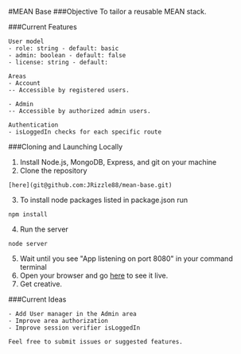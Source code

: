 #MEAN Base
###Objective
To tailor a reusable MEAN stack.

###Current Features
```
User model
- role: string - default: basic
- admin: boolean - default: false
- license: string - default:

Areas
- Account
-- Accessible by registered users.

- Admin
-- Accessible by authorized admin users.

Authentication
- isLoggedIn checks for each specific route
```

###Cloning and Launching Locally
1. Install Node.js, MongoDB, Express, and git on your machine
2. Clone the repository
```
[here](git@github.com:JRizzle88/mean-base.git)
```
3. To install node packages listed in package.json run
```
npm install
```
4. Run the server
```
node server
```
5. Wait until you see "App listening on port 8080" in your command terminal
6. Open your browser and go [here](http://localhost:8080) to see it live.
7. Get creative.

###Current Ideas
```
- Add User manager in the Admin area
- Improve area authorization
- Improve session verifier isLoggedIn
```

```
Feel free to submit issues or suggested features.
```
